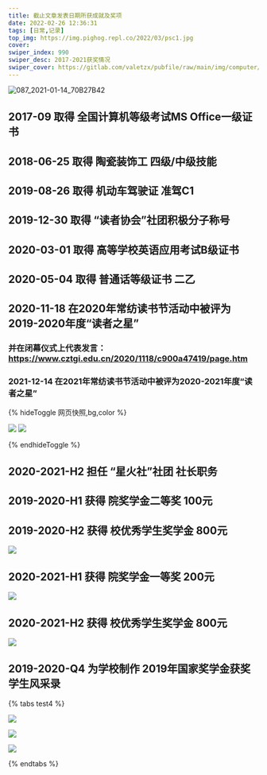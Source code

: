 ```yaml
---
title: 截止文章发表日期所获成就及奖项
date: 2022-02-26 12:36:31
tags: [日常,记录]
top_img: https://img.pighog.repl.co/2022/03/psc1.jpg
cover: 
swiper_index: 990
swiper_desc: 2017-2021获奖情况
swiper_cover: https://gitlab.com/valetzx/pubfile/raw/main/img/computer/star1.jpg
---
```


![087_2021-01-14_70B27B42](https://gitlab.com/valetzx/pubfile/raw/main/img/computer/087_2021-01-14_70B27B42.jpeg)

## 2017-09 取得 全国计算机等级考试MS Office一级证书

## 2018-06-25 取得 陶瓷装饰工 四级/中级技能
## 2019-08-26 取得 机动车驾驶证 准驾C1
## 2019-12-30 取得 “读者协会”社团积极分子称号
## 2020-03-01 取得 高等学校英语应用考试B级证书
## 2020-05-04 取得 普通话等级证书 二乙
## 2020-11-18 在2020年常纺读书节活动中被评为2019-2020年度“读者之星” 
### 并在闭幕仪式上代表发言：https://www.cztgi.edu.cn/2020/1118/c900a47419/page.htm
### 2021-12-14 在2021年常纺读书节活动中被评为2020-2021年度“读者之星” 

{% hideToggle  网页快照,bg,color %}

![](https://gitlab.com/valetzx/img/raw/main/img/2022/02/26_13_59_41_20220226135941.png)
![](https://gitlab.com/valetzx/img/raw/main/img/2022/02/26_13_7_51_20220226130751.png)

{% endhideToggle %}

## 2020-2021-H2 担任 “星火社”社团 社长职务
## 2019-2020-H1 获得 院奖学金二等奖 100元
## 2019-2020-H2 获得 校优秀学生奖学金 800元
![](https://gitlab.com/valetzx/img/raw/main/img/2022/02/26_14_3_53_20220226140353.png)
## 2020-2021-H1 获得 院奖学金一等奖 200元
![](https://gitlab.com/valetzx/img/raw/main/img/2022/02/26_14_2_10_-2a806821b9246a10.png)
## 2020-2021-H2 获得 校优秀学生奖学金 800元
![](https://gitlab.com/valetzx/img/raw/main/img/2022/02/26_14_9_38_20220226140937.png)
## 2019-2020-Q4 为学校制作 2019年国家奖学金获奖学生风采录 

{% tabs test4 %}
<!-- tab 振翅高飞 -->
![](https://gitlab.com/valetzx/img/raw/main/img/2022/02/26_14_18_51_201912142.jpg)
<!-- endtab -->

<!-- tab 正当时 -->
![](https://gitlab.com/valetzx/img/raw/main/img/2022/02/26_14_18_51_20191214.jpg)
<!-- endtab -->

<!-- tab 国家奖学金风采录 -->
![](https://gitlab.com/valetzx/img/raw/main/img/2022/02/26_14_18_51_201912141.jpg)
<!-- endtab -->
{% endtabs %}
